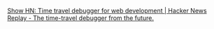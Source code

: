 
[Show HN: Time travel debugger for web development | Hacker News](https://news.ycombinator.com/item?id=28539247)
[Replay - The time-travel debugger from the future.](https://www.replay.io/)
